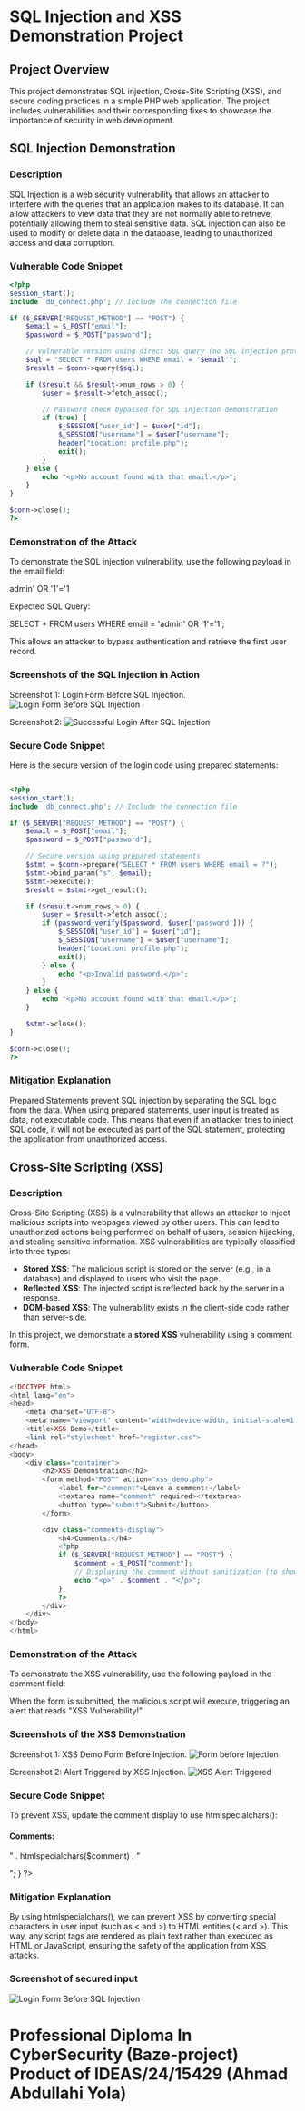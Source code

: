 # SQL Injection and XSS Demonstration Project

## Project Overview

This project demonstrates SQL injection, Cross-Site Scripting (XSS), and secure coding practices in a simple PHP web application. The project includes vulnerabilities and their corresponding fixes to showcase the importance of security in web development.

## SQL Injection Demonstration

### Description

SQL Injection is a web security vulnerability that allows an attacker to interfere with the queries that an application makes to its database. It can allow attackers to view data that they are not normally able to retrieve, potentially allowing them to steal sensitive data. SQL injection can also be used to modify or delete data in the database, leading to unauthorized access and data corruption.

### Vulnerable Code Snippet

```php
<?php
session_start();
include 'db_connect.php'; // Include the connection file

if ($_SERVER["REQUEST_METHOD"] == "POST") {
    $email = $_POST["email"];
    $password = $_POST["password"];

    // Vulnerable version using direct SQL query (no SQL injection protection)
    $sql = "SELECT * FROM users WHERE email = '$email'";
    $result = $conn->query($sql);

    if ($result && $result->num_rows > 0) {
        $user = $result->fetch_assoc();

        // Password check bypassed for SQL injection demonstration
        if (true) {
            $_SESSION["user_id"] = $user["id"];
            $_SESSION["username"] = $user["username"];
            header("Location: profile.php");
            exit();
        }
    } else {
        echo "<p>No account found with that email.</p>";
    }
}

$conn->close();
?>
```

### Demonstration of the Attack
To demonstrate the SQL injection vulnerability, use the following payload in the email field:

admin' OR '1'='1

Expected SQL Query:

SELECT * FROM users WHERE email = 'admin' OR '1'='1'; 

This allows an attacker to bypass authentication and retrieve the first user record.

### Screenshots of the SQL Injection in Action

Screenshot 1: Login Form Before SQL Injection.
  ![Login Form Before SQL Injection](assets/vulnerablebefore.png)

Screenshot 2: ![Successful Login After SQL Injection](assets/vulnerableafter.png)

### Secure Code Snippet
Here is the secure version of the login code using prepared statements:

```php

<?php
session_start();
include 'db_connect.php'; // Include the connection file

if ($_SERVER["REQUEST_METHOD"] == "POST") {
    $email = $_POST["email"];
    $password = $_POST["password"];

    // Secure version using prepared statements
    $stmt = $conn->prepare("SELECT * FROM users WHERE email = ?");
    $stmt->bind_param("s", $email);
    $stmt->execute();
    $result = $stmt->get_result();

    if ($result->num_rows > 0) {
        $user = $result->fetch_assoc();
        if (password_verify($password, $user['password'])) {
            $_SESSION["user_id"] = $user["id"];
            $_SESSION["username"] = $user["username"];
            header("Location: profile.php");
            exit();
        } else {
            echo "<p>Invalid password.</p>";
        }
    } else {
        echo "<p>No account found with that email.</p>";
    }

    $stmt->close();
}

$conn->close();
?>


```

### Mitigation Explanation

Prepared Statements prevent SQL injection by separating the SQL logic from the data. When using prepared statements, user input is treated as data, not executable code. This means that even if an attacker tries to inject SQL code, it will not be executed as part of the SQL statement, protecting the application from unauthorized access.

## Cross-Site Scripting (XSS)

### Description

Cross-Site Scripting (XSS) is a vulnerability that allows an attacker to inject malicious scripts into webpages viewed by other users. This can lead to unauthorized actions being performed on behalf of users, session hijacking, and stealing sensitive information. XSS vulnerabilities are typically classified into three types:

- **Stored XSS**: The malicious script is stored on the server (e.g., in a database) and displayed to users who visit the page.
- **Reflected XSS**: The injected script is reflected back by the server in a response.
- **DOM-based XSS**: The vulnerability exists in the client-side code rather than server-side.

In this project, we demonstrate a **stored XSS** vulnerability using a comment form.

### Vulnerable Code Snippet

```php
<!DOCTYPE html>
<html lang="en">
<head>
    <meta charset="UTF-8">
    <meta name="viewport" content="width=device-width, initial-scale=1.0">
    <title>XSS Demo</title>
    <link rel="stylesheet" href="register.css">
</head>
<body>
    <div class="container">
        <h2>XSS Demonstration</h2>
        <form method="POST" action="xss_demo.php">
            <label for="comment">Leave a comment:</label>
            <textarea name="comment" required></textarea>
            <button type="submit">Submit</button>
        </form>

        <div class="comments-display">
            <h4>Comments:</h4>
            <?php
            if ($_SERVER["REQUEST_METHOD"] == "POST") {
                $comment = $_POST["comment"];
                // Displaying the comment without sanitization (to show XSS vulnerability)
                echo "<p>" . $comment . "</p>";
            }
            ?>
        </div>
    </div>
</body>
</html>
```

### Demonstration of the Attack

To demonstrate the XSS vulnerability, use the following payload in the comment field:

<script>alert('XSS Vulnerability!');</script>

When the form is submitted, the malicious script will execute, triggering an alert that reads "XSS Vulnerability!"

### Screenshots of the XSS Demonstration

Screenshot 1: XSS Demo Form Before Injection.
![Form before Injection](assets/XSSbefore.png)

Screenshot 2: Alert Triggered by XSS Injection.
![XSS Alert Triggered](assets/XSSafter.png)


### Secure Code Snippet

To prevent XSS, update the comment display to use htmlspecialchars():

<div class="comments-display">
    <h4>Comments:</h4>
    <?php
    if ($_SERVER["REQUEST_METHOD"] == "POST") {
        $comment = $_POST["comment"];
        // Escaping the comment to prevent XSS
        echo "<p>" . htmlspecialchars($comment) . "</p>";
    }
    ?>
</div>

### Mitigation Explanation

By using htmlspecialchars(), we can prevent XSS by converting special characters in user input (such as < and >) to HTML entities (&lt; and &gt;). This way, any script tags are rendered as plain text rather than executed as HTML or JavaScript, ensuring the safety of the application from XSS attacks.

### Screenshot of secured input

![Login Form Before SQL Injection](assets/SecureInput.png)
# Professional Diploma In CyberSecurity (Baze-project) Product of IDEAS/24/15429 (Ahmad Abdullahi Yola)
